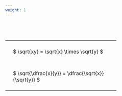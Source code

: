 ```yaml
---
weight: 1
---
```


#  
<br>
<style type="text/css">
#T_a7198 th.col_heading {
  text-align: left;
  font-size: 1em;
}
#T_a7198 td {
  text-align: left;
  font-size: 1em;
  padding: 1.5em;
}
#T_a7198_row0_col0, #T_a7198_row1_col0 {
  width: 300px;
  white-space: pre-wrap;
}
</style>
<table id="T_a7198">
  <thead>
  </thead>
  <tbody>
    <tr>
      <td id="T_a7198_row0_col0" class="data row0 col0" >$ \sqrt{xy} = \sqrt{x} \times \sqrt{y} $</td>
    </tr>
    <tr>
      <td id="T_a7198_row1_col0" class="data row1 col0" >$ \sqrt{\dfrac{x}{y}} = \dfrac{\sqrt{x}}{\sqrt{y}} $</td>
    </tr>
  </tbody>
</table>
